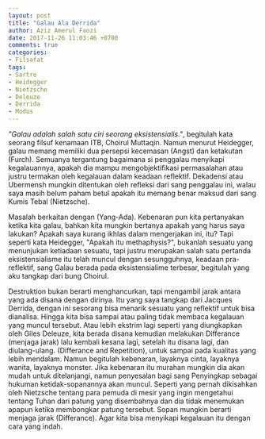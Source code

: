 ```yaml
---
layout: post
title: "Galau Ala Derrida"
author: Aziz Amerul Faozi
date: 2017-11-26 11:03:46 +0700
comments: true
categories: 
- Filsafat
tags:
- Sartre
- Heidegger
- Nietzsche
- Deleuze
- Derrida
- Modus
---
```

*"Galau adalah salah satu ciri seorang eksistensialis."*, begitulah kata seorang filsuf kenamaan ITB, Choirul Muttaqin. Namun menurut Heidegger, galau memang memiliki dua persepsi kecemasan (Angst) dan ketakutan (Furch). Semuanya tergantung bagaimana si penggalau menyikapi kegalauannya, apakah dia mampu mengobjektifikasi permasalahan atau justru termakan oleh kegalauan dalam keadaan reflektif. Dekadensi atau Ubermensh mungkin ditentukan oleh refleksi dari sang penggalau ini, walau saya masih belum paham betul apakah itu memang benar maksud dari sang Kumis Tebal (Nietzsche).

Masalah berkaitan dengan (Yang-Ada). Kebenaran pun kita pertanyakan ketika kita galau, bahkan kita mungkin bertanya apakah yang harus saya lakukan? Apakah saya kurang ikhlas dalam mengerjakan ini, itu? Tapi seperti kata Heidegger, "Apakah itu methaphysis?", bukanlah  sesuatu yang menunjukan ketiadaan sesuatu, tapi justru merupakan salah satu pertanda eksistensialisme itu telah muncul dengan sesungguhnya, keadaan pra-reflektif, sang Galau berada pada eksistensialime terbesar, begitulah yang aku tangkap dari bung Choirul.

Destruktion bukan berarti menghancurkan, tapi mengambil jarak antara yang ada disana dengan dirinya. Itu yang saya tangkap dari Jacques Derrida, dengan ini sesorang bisa menarik sesuatu yang reflektif untuk bisa dianalisa. Hingga kita bisa sampai atau paling tidak membaca kegalauan yang muncul tersebut. Atau lebih ekstrim lagi seperti yang diungkapkan oleh Giles Deleuze, kita berada disana kemudian melakukan Differance (menjaga jarak) lalu kembali kesana lagi, setelah itu disana lagi, dan diulang-ulang. (Differance and Repetition), untuk sampai pada kualitas yang lebih mendalam.
Namun begitulah kebenaran, layaknya cinta, layaknya wanita, layaknya monster. Jika kebenaran itu murahan mungkin dia akan mudah untuk ditelanjangi, namun penyesalan bagi sang Penyingkap sebagai hukuman ketidak-sopanannya akan muncul. Seperti yang pernah dikisahkan oleh Nietzsche tentang para pemuda di mesir yang ingin mengetahui tentang Tuhan dari patung yang disembahnya dan dia tidak menemukan apapun ketika membongkar patung tersebut. Sopan mungkin berarti menjaga jarak (Differance). Agar kita bisa menyikapi kegalauan itu dengan cara yang indah.
